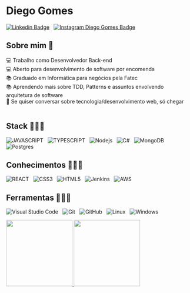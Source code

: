 # Diego Gomes

[![Linkedin Badge](https://img.shields.io/badge/Linkedin-323330?style=for-the-badge&logo=linkedin&logoColor=blue)](https://www.linkedin.com/in/diegogomes/) &nbsp;
[![Instagram Diego Gomes Badge](https://img.shields.io/badge/Instagram-323330?style=for-the-badge&logo=instagram&logoColor=purple)](https://www.instagram.com/die.gomes/) &nbsp;
<br>

## Sobre mim 🎯

💻 Trabalho como Desenvolvedor Back-end<br>
💻 Aberto para desenvolvimento de software por encomenda<br>
📚 Graduado em Informática para negócios pela Fatec<br>
📚 Aprendendo mais sobre TDD, Patterns e assuntos envolvendo arquitetura de software<br>
💬 Se quiser conversar sobre tecnologia/desenvolvimento web, só chegar<br>
<br>

## Stack 👩🏻‍💻
![JAVASCRIPT](https://img.shields.io/badge/JavaScript-323330?style=for-the-badge&logo=javascript&logoColor=F7DF1E) &nbsp;
![TYPESCRIPT](https://img.shields.io/badge/TypeScript-007ACC?style=for-the-badge&logo=typescript&logoColor=white) &nbsp;
![Nodejs](https://img.shields.io/badge/-Nodejs-black?style=for-the-badge&logo=Node.js) &nbsp;
![C#](https://img.shields.io/badge/c%23-%23239120.svg?style=for-the-badge&logo=c-sharp&logoColor=white) &nbsp;
![MongoDB](https://img.shields.io/badge/MongoDB-%234ea94b.svg?style=for-the-badge&logo=mongodb&logoColor=white) &nbsp;
![Postgres](https://img.shields.io/badge/postgres-%23316192.svg?style=for-the-badge&logo=postgresql&logoColor=white) &nbsp;
<br>
## Conhecimentos 👩🏻‍💻
![REACT](https://img.shields.io/badge/React-20232A?style=for-the-badge&logo=react&logoColor=61DAFB) &nbsp;
![CSS3](https://img.shields.io/badge/CSS3-1572B6?style=for-the-badge&logo=css3&logoColor=white) &nbsp;
![HTML5](https://img.shields.io/badge/HTML5-E34F26?style=for-the-badge&logo=html5&logoColor=white) &nbsp;
![Jenkins](https://img.shields.io/badge/jenkins-%232C5263.svg?style=for-the-badge&logo=jenkins&logoColor=white) &nbsp;
![AWS](https://img.shields.io/badge/AWS-%23FF9900.svg?style=for-the-badge&logo=amazon-aws&logoColor=white) &nbsp;
<br>
## Ferramentas 👩🏻‍💻
![Visual Studio Code](https://img.shields.io/badge/Visual%20Studio%20Code-0078d7.svg?style=for-the-badge&logo=visual-studio-code&logoColor=white) &nbsp;
![Git](https://img.shields.io/badge/-git-black?style=for-the-badge&logo=Git) &nbsp;
![GitHub](https://img.shields.io/badge/github-%23121011.svg?logo=github&logoColor=white&style=for-the-badge) &nbsp;
![Linux](https://img.shields.io/badge/-Linux-16C60C?style=for-the-badge&logo=linux&logoColor=white) &nbsp;
![Windows](https://img.shields.io/badge/-Windows-00ADEF?style=for-the-badge&logo=windows&logoColor=white) &nbsp;
<br>

<div>
<a href="https://github.com/dsgomes">
<img height="180em" src="https://github-readme-stats.vercel.app/api/top-langs/?username=dsgomes&layout=compact&langs_count=7&theme=dracula"/>
<img height="180em" src="https://github-readme-stats.vercel.app/api?username=dsgomes&show_icons=true&theme=dracula&include_all_commits=true&count_private=true"/>
</div>
<!--
**DsGomes/DsGomes** is a ✨ _special_ ✨ repository because its `README.md` (this file) appears on your GitHub profile.

Here are some ideas to get you started:

- 🔭 I’m currently working on ...
- 🌱 I’m currently learning ...
- 👯 I’m looking to collaborate on ...
- 🤔 I’m looking for help with ...
- 💬 Ask me about ...
- 📫 How to reach me: ...
- 😄 Pronouns: ...
- ⚡ Fun fact: ...

[![Twitch Badge](https://img.shields.io/badge/substack-323330?style=for-the-badge&logo=substack&logoColor=orange)](https://diegomes.substack.com/) 

-->
